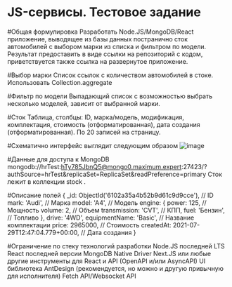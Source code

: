 # JS-сервисы. Тестовое задание

#Общая формулировка
Разработать Node.JS/MongoDB/React приложение, выводящее из базы данных постранично сток автомобилей с выбором марки из
списка и фильтром по модели.
Результат предоставить в виде ссылки на репозиторий с кодом, приветствуется также ссылка на развернутое приложение.

#Выбор марки
Список ссылок с количеством автомобилей в стоке. Использовать Collection.aggregate

#Фильтр по модели
Выпадающий список с возможностью выбрать несколько моделей, зависит от выбранной марки.

#Сток
Таблица, столбцы: ID, марка/модель, модификация, комплектация, стоимость (отформатированная), дата создания
(отформатированная). По 20 записей на страницу.

#Схематично интерфейс выглядит следующим образом
![image](https://github.com/user-attachments/assets/5105189b-206e-41a3-82f9-b8769cc06b15)

#Данные для доступа к MongoDB
mongodb://hrTest:hTy785JbnQ5@mongo0.maximum.expert:27423/?
authSource=hrTest&replicaSet=ReplicaSet&readPreference=primary
Сток лежит в коллекции stock .

#Описание полей
{
 _id: ObjectId('6102a35a4b52b9d61c9d9cce'), // ID
 mark: 'Audi', // Марка
 model: 'A4', // Модель
 engine: {
 power: 125, // Мощность
 volume: 2, // Объем
 transmission: 'CVT', // КПП,
 fuel: 'Бензин', // Топливо
 },
 drive: '4WD',
 equipmentName: 'Basic', // Название комплектации
 price: 2965000, // Стоимость
 createdAt: 2021-07-29T12:47:04.779+00:00, // Дата создания
}

#Ограничение по стеку технологий разработки
Node.JS последней LTS
React последней версии
MongoDB Native Driver
Next.JS или любые другие инструменты для React и API (OpenAPI и/или AsyncAPI)
UI библиотека AntDesign (рекомендуется, но можно и другую привычную для исполнителя)
Fetch API/Websocket API
